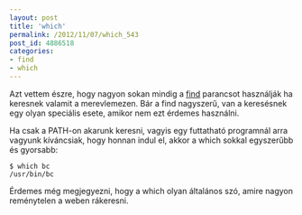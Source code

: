 ```yaml
---
layout: post
title: 'which'
permalink: /2012/11/07/which_543
post_id: 4886518
categories: 
- find
- which
---
```


Azt vettem észre, hogy nagyon sokan mindig a 
[find](/2010/11/14/find_2) parancsot használják ha keresnek valamit a merevlemezen. Bár a find nagyszerű, van a keresésnek egy olyan speciális esete, amikor nem ezt érdemes használni.

Ha csak a PATH-on akarunk keresni, vagyis egy futtatható programnál arra vagyunk kíváncsiak, hogy honnan indul el, akkor a which sokkal egyszerűbb és gyorsabb:

```
$ which bc
/usr/bin/bc
```

Érdemes még megjegyezni, hogy a which olyan általános szó, amire nagyon reménytelen a weben rákeresni.